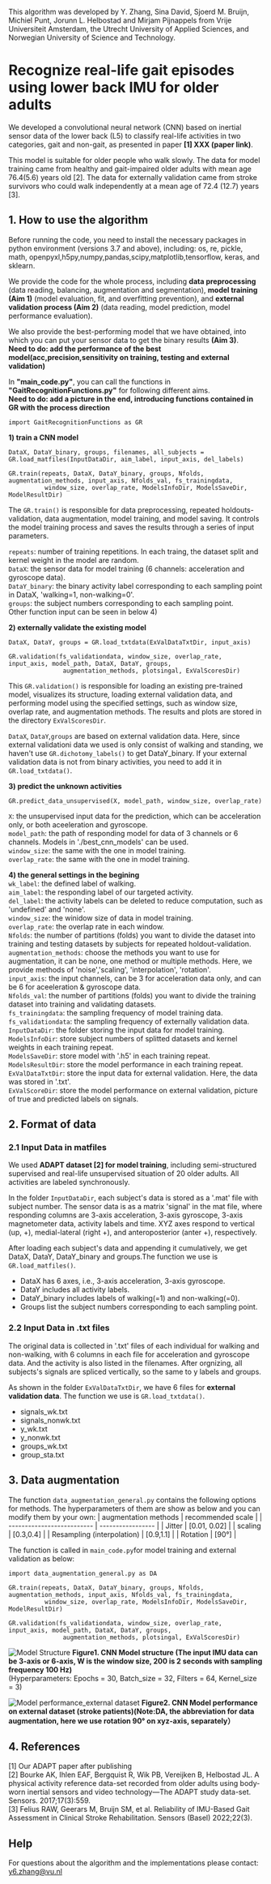 This algorithm was developed by Y. Zhang, Sina David, Sjoerd M. Bruijn, Michiel Punt, Jorunn L. Helbostad and Mirjam Pijnappels from Vrije Universiteit Amsterdam, the Utrecht University of Applied Sciences, and Norwegian University of Science and Technology.  


# Recognize real-life gait episodes using lower back IMU for older adults

We developed a convolutional neural network (CNN) based on inertial sensor data of the lower back (L5) to classify real-life activities in two categories, gait and non-gait, as presented in paper **[1] XXX (paper link)**.  

This model is suitable for older people who walk slowly. The data for model training came from healthy and gait-impaired older adults with mean age 76.4(5.6) years old [2]. The data for externally validation came from stroke survivors who could walk independently at a mean age of 72.4 (12.7) years [3]. 


## 1. How to use the algorithm

Before running the code, you need to install the necessary packages in python environment (versions 3.7 and above), including: os, re, pickle, math, openpyxl,h5py,numpy,pandas,scipy,matplotlib,tensorflow, keras, and sklearn.  

We provide the code for the whole process, including **data preprocessing** (data reading, balancing, augmentation and segmentation), **model training (Aim 1)** (model evaluation, fit,  and overfitting prevention), and **external validation process (Aim 2)** (data reading, model prediction, model performance evaluation).  

We also provide the best-performing model that we have obtained, into which you can put your sensor data to get the binary results **(Aim 3)**.   
**Need to do: add the performance of the best model(acc,precision,sensitivity on training, testing and external validation)**  

In **"main_code.py"**, you can call the functions in **"GaitRecognitionFunctions.py"** for following different aims.  
**Need to do: add a picture in the end, introducing functions contained in GR with the process direction**  

```
import GaitRecognitionFunctions as GR
```


**1) train a CNN model**  
```
DataX, DataY_binary, groups, filenames, all_subjects = GR.load_matfiles(InputDataDir, aim_label, input_axis, del_labels)

GR.train(repeats, DataX, DataY_binary, groups, Nfolds, augmentation_methods, input_axis, Nfolds_val, fs_trainingdata,
          window_size, overlap_rate, ModelsInfoDir, ModelsSaveDir, ModelResultDir)
```

The `GR.train()` is responsible for data preprocessing, repeated holdouts-validation, data augmentation, model training, and model saving. It controls the model training process and saves the results through a series of input parameters.  

`repeats`: number of training repetitions. In each traing, the dataset split and kernel weight in the model are random.   
`DataX`: the sensor data for model training (6 channels: acceleration and gyroscope data).    
`DataY_binary`: the binary activity label corresponding to each sampling point in DataX, 'walking=1, non-walking=0'.    
`groups`: the subject numbers corresponding to each sampling point.  
Other function input can be seen in below 4)


**2) externally validate the existing model**
```
DataX, DataY, groups = GR.load_txtdata(ExValDataTxtDir, input_axis)

GR.validation(fs_validationdata, window_size, overlap_rate, input_axis, model_path, DataX, DataY, groups,
               augmentation_methods, plotsingal, ExValScoresDir)
```
This `GR.validation()` is responsible for loading an existing pre-trained model, visualizes its structure, loading external validation data, and performing model using the specified settings, such as window size, overlap rate, and augmentation methods. The results and plots are stored in the directory `ExValScoresDir`.

`DataX`, `DataY`,`groups` are based on external validation data. Here, since external validationi data we used is only consist of walking and standing, we haven't use `GR.dichotomy_labels()` to get DataY_binary. If your external validation data is not from binary activities, you need to add it in `GR.load_txtdata()`.  


**3) predict the unknown activities**
```
GR.predict_data_unsupervised(X, model_path, window_size, overlap_rate)
```

`X`: the unsupervised input data for the prediction, which can be acceleration only, or both aceeleration and gyroscope.  
`model_path`: the path of responding model for data of 3 channels or 6 channels.  Models in './best_cnn_models' can be used.    
`window_size`: the same with the one in model training.  
`overlap_rate`: the same with the one in model training.  

**4) the general settings in the begining**  
`wk_label`: the defined label of walking.  
`aim_label`: the responding label of our targeted activity.   
`del_label`: the activity labels can be deleted to reduce computation, such as 'undefined' and 'none'.  
`window_size`: the winidow size of data in model training.  
`overlap_rate`: the overlap rate in each window.  
`Nfolds`: the number of partitions (folds) you want to divide the dataset into training and testing datasets by subjects for repeated holdout-validation.  
`augmentation_methods`: choose the methods you want to use for augmentation, it can be none, one method or multiple methods. Here, we provide methods of 'noise','scaling', 'interpolation', 'rotation'.   
`input_axis`: the input channels, can be 3 for acceleration data only, and can be 6 for aceeleration & gyroscope data.   
`Nfolds_val`: the number of partitions (folds) you want to divide the training dataset into training and validating datasets.  
`fs_trainingdata`: the sampling frequency of model training data.  
`fs_validationdata`: the sampling frequency of externally validation data.   
`InputDataDir`: the folder storing the input data for model training.   
`ModelsInfoDir`: store subject numbers of splitted datasets and kernel weights in each training repeat.    
`ModelsSaveDir`: store model with '.h5' in each training repeat.  
`ModelsResultDir`: store the model performance in each training repeat.  
`ExValDataTxtDir`: store the input data for external validation. Here, the data was stored in '.txt'.   
`ExValScoreDir`: store the model performance on external validation, picture of true and predicted labels on signals.   


## 2. Format of data
### 2.1 Input Data in matfiles 

We used **ADAPT dataset [2] for model training**, including semi-structured supervised and real-life unsupervised situation of 20 older adults. All activities are labeled synchronously. 

In the folder `InputDataDir`, each subject's data is stored as a '.mat' file with subject number. The sensor data is as a matrix 'signal' in the mat file, where responding columns are 3-axis acceleration, 3-axis gyroscope, 3-axis magnetometer data, activity labels and time. XYZ axes respond to vertical (up, +), medial-lateral (right +), and anteroposterior (anter +), respectively. 

After loading each subject's data and appending it cumulatively, we get DataX, DataY, DataY_binary and groups.The function we use is `GR.load_matfiles()`.
- DataX has 6 axes, i.e., 3-axis acceleration, 3-axis gyroscope.  
- DataY includes all activity labels.  
- DataY_binary includes labels of walking(=1) and non-walking(=0). 
- Groups list the subject numbers corresponding to each sampling point.
   
### 2.2 Input Data in .txt files 

The original data is collected in '.txt' files of each individual for walking and non-walking, with 6 columns in each file for acceleration and gyroscope data. And the activity is also listed in the filenames. After orgnizing, all subjects's signals are spliced vertically, so the same to y labels and groups.

As shown in the folder `ExValDataTxtDir`, we have 6 files for **external validation data**. The function we use is `GR.load_txtdata()`.
- signals_wk.txt
- signals_nonwk.txt
- y_wk.txt
- y_nonwk.txt
- groups_wk.txt
- group_sta.txt


## 3. Data augmentation
The function `data_augmentation_general.py` contains the following options for methods. The hyperparameters of them are show as below and you can modify them by your own: 
| augmentation methods       | recommended scale |
| -------------------------- | ----------------- |
| Jitter                     | [0.01, 0.02]      |
| scaling                    | [0.3,0.4]         |
| Resampling (interpolation) | [0.9,1.1]         |
| Rotation                   | [90°]             |

The function is called in `main_code.py`for model training and external validation as below:
```
import data_augmentation_general.py as DA

GR.train(repeats, DataX, DataY_binary, groups, Nfolds, augmentation_methods, input_axis, Nfolds_val, fs_trainingdata,
          window_size, overlap_rate, ModelsInfoDir, ModelsSaveDir, ModelResultDir)

GR.validation(fs_validationdata, window_size, overlap_rate, input_axis, model_path, DataX, DataY, groups,
               augmentation_methods, plotsingal, ExValScoresDir)
```


![Model Structure](images/Model%20Structure.png)
**Figure1. CNN Model structure (The input IMU data can be 3-axis or 6-axis, W is the window size, 200 is 2 seconds with sampling frequency 100 Hz)**  
(Hyperparameters: Epochs = 30, Batch_size = 32, Filters = 64, Kernel_size = 3)  

![Model performance_external dataset](/images/Model%20performance_external%20dataset.png)
**Figure2. CNN Model performance on external dataset (stroke patients)(Note:DA, the abbreviation for data augmentation, here we use rotation 90° on xyz-axis, separately）**


## 4. References

[1] Our ADAPT paper after publishing  
[2] Bourke AK, Ihlen EAF, Bergquist R, Wik PB, Vereijken B, Helbostad JL. A physical activity reference data-set recorded from older adults using body-worn inertial sensors and video technology—The ADAPT study data-set. Sensors. 2017;17(3):559.  
[3] Felius RAW, Geerars M, Bruijn SM, et al. Reliability of IMU-Based Gait Assessment in Clinical Stroke Rehabilitation. Sensors (Basel) 2022;22(3).  

 


## Help

For questions about the algorithm and the implementations please contact: [y6.zhang@vu.nl](mailto:y6.zhang@vu.nl)
